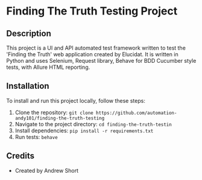 # Finding The Truth Testing Project

## Description

This project is a UI and API automated test framework written to test the 'Finding the Truth' web application created by Elucidat. It is written in Python and uses Selenium, Request library, Behave for BDD Cucumber style tests, with Allure HTML reporting.

## Installation

To install and run this project locally, follow these steps:

1. Clone the repository: `git clone https://github.com/automation-andy101/finding-the-truth-testing`
2. Navigate to the project directory: `cd finding-the-truth-testin`
3. Install dependencies: `pip install -r requirements.txt`
4. Run tests: `behave`

## Credits

- Created by Andrew Short
